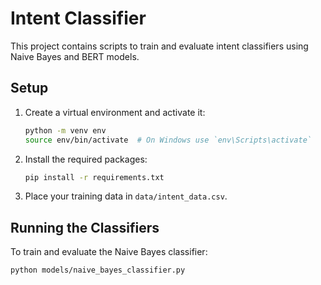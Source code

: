 # Intent Classifier

This project contains scripts to train and evaluate intent classifiers using Naive Bayes and BERT models.

## Setup

1. Create a virtual environment and activate it:
   ```sh
   python -m venv env
   source env/bin/activate  # On Windows use `env\Scripts\activate`
   ```

2. Install the required packages:
   ```sh
   pip install -r requirements.txt
   ```

3. Place your training data in `data/intent_data.csv`.

## Running the Classifiers

To train and evaluate the Naive Bayes classifier:
```sh
python models/naive_bayes_classifier.py

